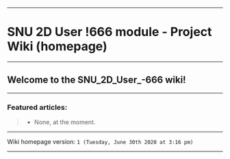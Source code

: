 
***

# SNU 2D User !666 module - Project Wiki (homepage)

***

## Welcome to the SNU_2D_User_-666 wiki!

***

### Featured articles:

> * None, at the moment.

***

Wiki homepage version: `1 (Tuesday, June 30th 2020 at 3:16 pm)`

***
